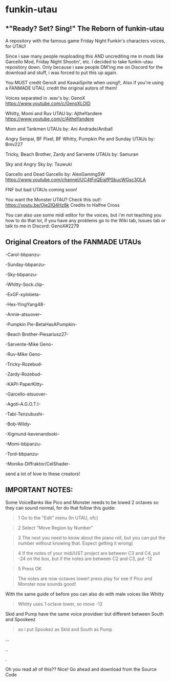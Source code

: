 # funkin-utau
*"Ready? Set? Sing!"
The Reborn of funkin-utau
-------------------
A repository with the famous game Friday Night Funkin's characters voices, for UTAU!

Since i saw many people reuploading this AND uncrediting me in mods like Garcello Mod, Friday Night Shootin', etc. I decided to take funkin-utau repository down. Only because i saw people DM'ing me on Discord for the download and stuff, i was forced to put this up again.

You MUST credit GenoX and KawaiSprite when using!!, Also if you're using a FANMADE UTAU, credit the original autors of them!

Voices separated in .wav's by: GenoX https://www.youtube.com/c/GenoXLOID

Whitty, Momi and Ruv UTAU by: AjtheYandere https://www.youtube.com/c/AjtheYandere

Mom and Tankmen UTAUs by: Ani Andrade/Aniball

Angry Senpai, BF Pixel, BF Whitty, Pumpkin Pie and Sunday UTAUs by: Bmv227

Tricky, Beach Brother, Zardy and Sarvente UTAUs by: Samuran

Sky and Angry Sky by: Tsuwuki

Garcello and Dead Garcello by: AlexGamingSW https://www.youtube.com/channel/UC4tFoQEqjfPSbucWGsc3OLA

FNF but bad UTAUs coming soon!

You want the Monster UTAU? Check this out!: https://youtu.be/Oje2IQ4Hz8k Credits to Halfne Cross

You can also use some midi editor for the voices, but i'm not teaching you how to do that lol, if you have any problems go to the Wiki tab, Issues tab or talk to me in Discord: GenoX#2279

Original Creators of the FANMADE UTAUs
-------------------
-Carol-bbpanzu-

-Sunday-bbpanzu-

-Sky-bbpanzu-

-Whitty-Sock.clip-

-ExGF-xylobeta-

-Hex-YingYang48-

-Annie-atsuover-

-Pumpkin Pie-BetaHasAPumpkin-

-Beach Brother-Piesariusz27-

-Sarvente-Mike Geno-

-Ruv-Mike Geno-

-Tricky-Rozebud-

-Zardy-Rozebud-

-KAPI-PaperKitty-

-Garcello-atsuover-

-Agoti-A.G.O.T.I-

-Tabi-Tenzubushi-

-Bob-Wildy-

-Xigmund-kevenandsoki-

-Momi-bbpanzu-

-Tord-bbpanzu-

-Monika-Diffraktor/CelShader-

send a lot of love to these creators!

IMPORTANT NOTES:
---------------------

Some VoiceBanks like Pico and Monster needs to be lowed 2 octaves so they can sound normal, for do that follow this guide:

>1 Go to the "Edit" menu (In UTAU, ofc)

>2 Select "Move Region by Number"

>3 The next you need to know about the piano roll, but you can put the number without knowing that. Expect getting it wrong) 

>4 If the notes of your midi/UST project are between C3 and C4, put -24 on the box, but if the notes are between C2 and C3, put -12

>5 Press OK

>The notes are now octaves lower! press play for see if Pico and Monster now sounds good!

With the same guide of before you can also do with male voices like Whitty
>Whitty uses 1 octave lower, so move -12

Skid and Pump have the same voice provideer but different between South and Spookeez
>so i put Spookez as Skid and South as Pump

...

..

.

Oh you read all of this?? Nice! Go ahead and download from the Source Code

